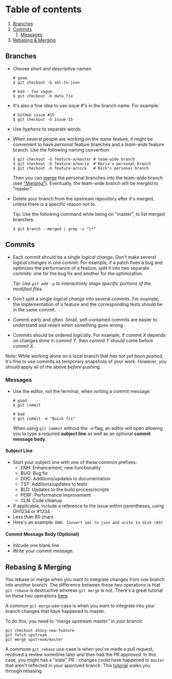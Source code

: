 # Table of contents

1. [Branches](#branches)
2. [Commits](#commits)
    1. [Messages](#messages)
3. [Rebasing & Merging](#merging)

## Branches

* Choose *short* and *descriptive* names:

  ```shell
  # good
  $ git checkout -b xml-to-json

  # bad - too vague
  $ git checkout -b data_fix
  ```

* It's also a fine idea to use issue #'s in the branch name. For example:

  ```shell
  # GitHub issue #15
  $ git checkout -b issue-15
  ```

* Use *hyphens* to separate words.

* When several people are working on the *same* feature, it might be convenient
  to have *personal* feature branches and a *team-wide* feature branch.
  Use the following naming convention:

  ```shell
  $ git checkout -b feature-a/master # team-wide branch
  $ git checkout -b feature-a/maria  # Maria's personal branch
  $ git checkout -b feature-a/nick   # Nick's personal branch
  ```

  Then you can [merge](https://git-scm.com/docs/git-merge) the personal branches into the team-wide branch (see ["Merging"](#merging)).
  Eventually, the team-wide branch will be merged to "master".

* Delete your branch from the upstream repository after it's merged, unless
  there is a specific reason not to.

  Tip: Use the following command while being on "master", to list merged
  branches:

  ```shell
  $ git branch --merged | grep -v "\*"
  ```

## Commits

* Each commit should be a single *logical change*. Don't make several
  *logical changes* in one commit. For example, if a patch fixes a bug and
  optimizes the performance of a feature, split it into two separate commits: one for the bug fix and another for the optimization.

  *Tip: Use `git add -p` to interactively stage specific portions of the
  modified files.*

* Don't split a single *logical change* into several commits. For example,
  the implementation of a feature and the corresponding tests should be in the
  same commit.

* Commit *early* and *often*. Small, self-contained commits are easier to
  understand and revert when something goes wrong.

* Commits should be ordered *logically*. For example, if *commit X* depends
  on changes done in *commit Y*, then *commit Y* should come before *commit X*.

Note: While working alone on a local branch that *has not yet been pushed*, it's
fine to use commits as temporary snapshots of your work. However, you should apply all 
of the above *before* pushing.

### Messages

* Use the editor, not the terminal, when writing a commit message:

  ```shell
  # good
  $ git commit

  # bad
  $ git commit -m "Quick fix"
  ```

  When using `git commit` without the `-m` flag, an editor will open allowing you to
  type a required **subject line** as well as an optional **commit message body**.

#### Subject Line
 * Start your subject line with one of these common prefixes:
    - ENH: Enhancement, new functionality
    - BUG: Bug fix
    - DOC: Additions/updates to documentation
    - TST: Additions/updates to tests
    - BLD: Updates to the build process/scripts
    - PERF: Performance improvement
    - CLN: Code cleanup
  * If applicable, include a reference to the issue within parentheses, using GH1234 or #1234
  * Less than 80 chars
  * Here's an example:
    `ENH: Convert xml to json and write to disk (#3)`

#### Commit Message Body (Optional)
 * Inlcude one blank line
 * Write your commit message.

## Rebasing & Merging
You rebase or merge when you want to integrate changes from one branch into another branch. The difference
between these two operations is htat `git rebase` is destructive whereas `git merge` is not. There's
a great tutorial on these two operations [here](https://www.atlassian.com/git/tutorials/merging-vs-rebasing).

A common `git merge` use-case is when you want to integrate into your branch changes that have happened to master.

To do this, you need to “merge upstream master” in your branch:
  ```
  git checkout shiny-new-feature
  git fetch upstream
  git merge upstream/master
  ```
  
A commone `git rebase` use-case is when you've made a pull request, received a review sometime later and then had the PR
approved. In this case, you might has a "stale" PR - changes could have happened to `master` that aren't reflected in 
your approved branch. This [tutorial](https://github.com/edx/edx-platform/wiki/How-to-Rebase-a-Pull-Request) walks you 
through rebasing.
